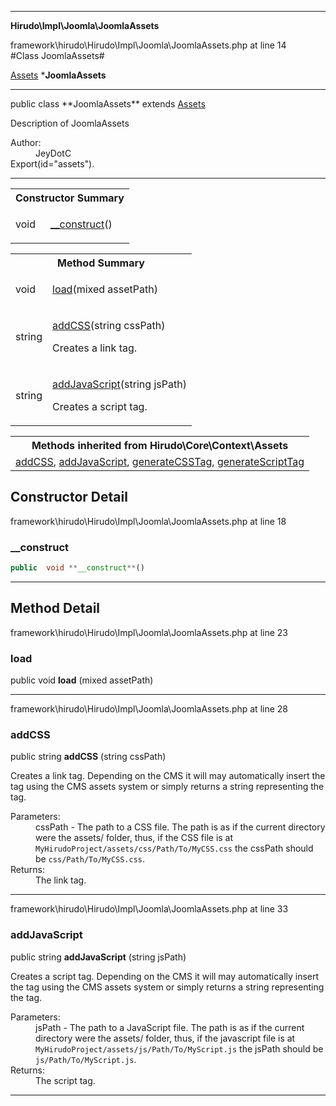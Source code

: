 
- - -

**Hirudo\Impl\Joomla\JoomlaAssets**
<div class="location">framework\hirudo\Hirudo\Impl\Joomla\JoomlaAssets.php at line 14</div>
#Class JoomlaAssets#

<a href="https://github.com/JeyDotC/Hirudo-docs/blob/master/hirudo/core/context/assets.html">Assets</a>
    ***JoomlaAssets**


- - -

<p class="signature">public  class **JoomlaAssets**
extends <a href="https://github.com/JeyDotC/Hirudo-docs/blob/master/hirudo/core/context/assets.html">Assets</a>

</p>

<div class="comment" id="overview_description"><p>Description of JoomlaAssets</p></div>

<dl>
<dt>Author:</dt>
<dd>JeyDotC</dd>
<dt>Export(id="assets").</dt>
</dl>

- - -

<table id="summary_constructor">
<tr><th colspan="2">Constructor Summary</th></tr>
<tr>
<td class="type"> void</td>
<td class="description"><p class="name"><a href="#__construct">__construct</a>()</p></td>
</tr>
</table>

<table id="summary_method">
<tr><th colspan="2">Method Summary</th></tr>
<tr>
<td class="type">  void</td>
<td class="description"><p class="name"><a href="#load">load</a>(mixed assetPath)</p></td>
</tr>
<tr>
<td class="type">  string</td>
<td class="description"><p class="name"><a href="#addcss">addCSS</a>(string cssPath)</p><p class="description">Creates a link tag. </p></td>
</tr>
<tr>
<td class="type">  string</td>
<td class="description"><p class="name"><a href="#addjavascript">addJavaScript</a>(string jsPath)</p><p class="description">Creates a script tag. </p></td>
</tr>
</table>

<table class="inherit">
<tr><th colspan="2">Methods inherited from Hirudo\Core\Context\Assets</th></tr>
<tr><td><a href="https://github.com/JeyDotC/Hirudo-docs/blob/master/hirudo/core/context/assets.html#addCSS()">addCSS</a>, <a href="https://github.com/JeyDotC/Hirudo-docs/blob/master/hirudo/core/context/assets.html#addJavaScript()">addJavaScript</a>, <a href="https://github.com/JeyDotC/Hirudo-docs/blob/master/hirudo/core/context/assets.html#generateCSSTag()">generateCSSTag</a>, <a href="https://github.com/JeyDotC/Hirudo-docs/blob/master/hirudo/core/context/assets.html#generateScriptTag()">generateScriptTag</a></td></tr></table>

<h2 id="detail_method">Constructor Detail</h2>
<div class="location">framework\hirudo\Hirudo\Impl\Joomla\JoomlaAssets.php at line 18</div>
<h3 id="__construct()">__construct</h3>

```php
public  void **__construct**()
```
<div class="details">
</div>

- - -

<h2 id="detail_method">Method Detail</h2>
<div class="location">framework\hirudo\Hirudo\Impl\Joomla\JoomlaAssets.php at line 23</div>
<h3 id="load()">load</h3>

public  void **load** (mixed assetPath)<div class="details">
</div>

- - -

<div class="location">framework\hirudo\Hirudo\Impl\Joomla\JoomlaAssets.php at line 28</div>
<h3 id="addCSS()">addCSS</h3>

public  string **addCSS** (string cssPath)<div class="details">
<p><p>Creates a link tag. Depending on the CMS it will may automatically insert
the tag using the CMS assets system or simply returns a string representing
the tag.</p></p><dl>
<dt>Parameters:</dt>
<dd>cssPath - The path to a CSS file. The path is as if the current directory were the assets/ folder, thus, if the CSS file is at <code>MyHirudoProject/assets/css/Path/To/MyCSS.css</code> the cssPath should be <code>css/Path/To/MyCSS.css</code>.</dd>
<dt>Returns:</dt>
<dd>The link tag.</dd>
</dl>
</div>

- - -

<div class="location">framework\hirudo\Hirudo\Impl\Joomla\JoomlaAssets.php at line 33</div>
<h3 id="addJavaScript()">addJavaScript</h3>

public  string **addJavaScript** (string jsPath)<div class="details">
<p><p>Creates a script tag. Depending on the CMS it will may automatically insert
the tag using the CMS assets system or simply returns a string representing
the tag.</p></p><dl>
<dt>Parameters:</dt>
<dd>jsPath - The path to a JavaScript file. The path is as if the current directory were the assets/ folder, thus, if the javascript file is at <code>MyHirudoProject/assets/js/Path/To/MyScript.js</code> the jsPath should be <code>js/Path/To/MyScript.js</code>.</dd>
<dt>Returns:</dt>
<dd>The script tag.</dd>
</dl>
</div>

- - -


